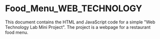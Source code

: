 # Food_Menu_WEB_TECHNOLOGY
This document contains the HTML and JavaScript code for a simple "Web Technology Lab Mini Project". The project is a webpage for a restaurant food menu.
